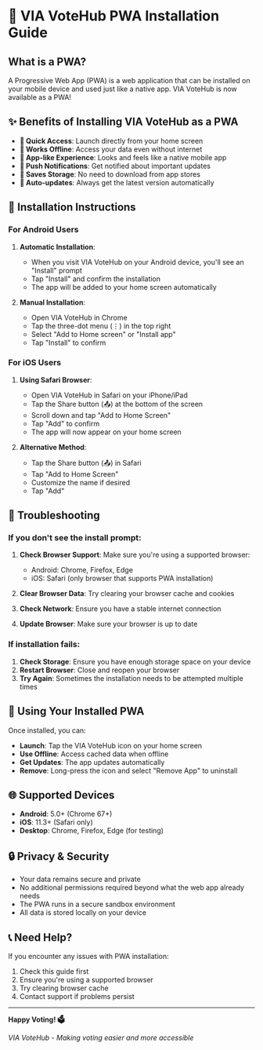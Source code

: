 # 📱 VIA VoteHub PWA Installation Guide

## What is a PWA?

A Progressive Web App (PWA) is a web application that can be installed on your mobile device and used just like a native app. VIA VoteHub is now available as a PWA!

## ✨ Benefits of Installing VIA VoteHub as a PWA

- **📱 Quick Access**: Launch directly from your home screen
- **🔄 Works Offline**: Access your data even without internet
- **📱 App-like Experience**: Looks and feels like a native mobile app
- **🔔 Push Notifications**: Get notified about important updates
- **💾 Saves Storage**: No need to download from app stores
- **🔄 Auto-updates**: Always get the latest version automatically

## 📱 Installation Instructions

### For Android Users

1. **Automatic Installation**:
   - When you visit VIA VoteHub on your Android device, you'll see an "Install" prompt
   - Tap "Install" and confirm the installation
   - The app will be added to your home screen automatically

2. **Manual Installation**:
   - Open VIA VoteHub in Chrome
   - Tap the three-dot menu (⋮) in the top right
   - Select "Add to Home screen" or "Install app"
   - Tap "Install" to confirm

### For iOS Users

1. **Using Safari Browser**:
   - Open VIA VoteHub in Safari on your iPhone/iPad
   - Tap the Share button (📤) at the bottom of the screen
   - Scroll down and tap "Add to Home Screen"
   - Tap "Add" to confirm
   - The app will now appear on your home screen

2. **Alternative Method**:
   - Tap the Share button (📤) in Safari
   - Tap "Add to Home Screen"
   - Customize the name if desired
   - Tap "Add"

## 🔧 Troubleshooting

### If you don't see the install prompt:

1. **Check Browser Support**: Make sure you're using a supported browser:
   - Android: Chrome, Firefox, Edge
   - iOS: Safari (only browser that supports PWA installation)

2. **Clear Browser Data**: Try clearing your browser cache and cookies

3. **Check Network**: Ensure you have a stable internet connection

4. **Update Browser**: Make sure your browser is up to date

### If installation fails:

1. **Check Storage**: Ensure you have enough storage space on your device
2. **Restart Browser**: Close and reopen your browser
3. **Try Again**: Sometimes the installation needs to be attempted multiple times

## 📱 Using Your Installed PWA

Once installed, you can:

- **Launch**: Tap the VIA VoteHub icon on your home screen
- **Use Offline**: Access cached data when offline
- **Get Updates**: The app updates automatically
- **Remove**: Long-press the icon and select "Remove App" to uninstall

## 🌐 Supported Devices

- **Android**: 5.0+ (Chrome 67+)
- **iOS**: 11.3+ (Safari only)
- **Desktop**: Chrome, Firefox, Edge (for testing)

## 🔒 Privacy & Security

- Your data remains secure and private
- No additional permissions required beyond what the web app already needs
- The PWA runs in a secure sandbox environment
- All data is stored locally on your device

## 📞 Need Help?

If you encounter any issues with PWA installation:

1. Check this guide first
2. Ensure you're using a supported browser
3. Try clearing browser cache
4. Contact support if problems persist

---

**Happy Voting! 🗳️**

*VIA VoteHub - Making voting easier and more accessible*
